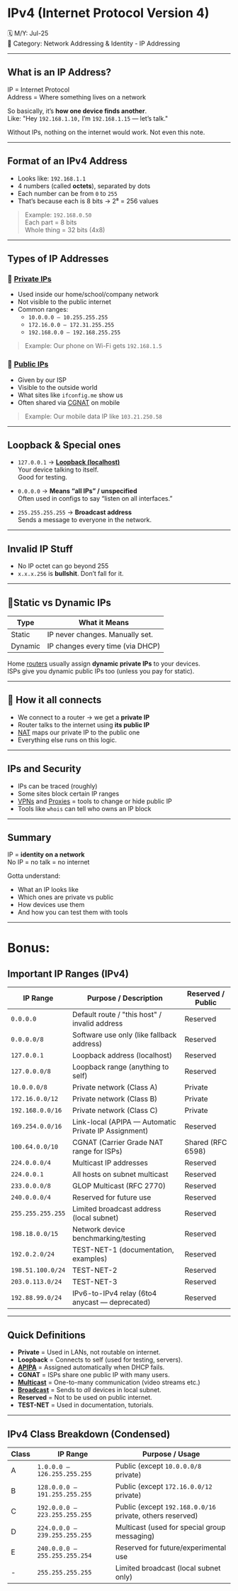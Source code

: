 # IPv4 (Internet Protocol Version 4)

🗓️ M/Y: Jul-25  
📂 Category: Network Addressing & Identity - IP Addressing 

---

##  What is an IP Address?

IP = Internet Protocol  
Address = Where something lives on a network

So basically, it’s **how one device finds another**.  
Like: "Hey `192.168.1.10,` I’m `192.168.1.15` — let’s talk."

Without IPs, nothing on the internet would work. Not even this note.

---

## Format of an IPv4 Address

- Looks like: `192.168.1.1`
- 4 numbers (called **octets**), separated by dots
- Each number can be from `0` to `255`
- That’s because each is 8 bits → 2⁸ = 256 values

> Example: `192.168.0.50`  
Each part = 8 bits  
Whole thing = 32 bits (4x8)

---

## Types of IP Addresses

### 🔸 [Private IPs](https://github.com/orze4r/Networking-Journey/blob/main/5.%20Network%20Addressing%20%26%20Identity/5.1%20-%20IP%20Addressing/5.1.3%20-%20Private%20vs%20Public%20IP.md)
- Used inside our home/school/company network
- Not visible to the public internet
- Common ranges:
  - `10.0.0.0 – 10.255.255.255`
  - `172.16.0.0 – 172.31.255.255`
  - `192.168.0.0 – 192.168.255.255`

> Example: Our phone on Wi-Fi gets `192.168.1.5`

### 🔹 [Public IPs](https://github.com/orze4r/Networking-Journey/blob/main/5.%20Network%20Addressing%20%26%20Identity/5.1%20-%20IP%20Addressing/5.1.3%20-%20Private%20vs%20Public%20IP.md)
- Given by our ISP
- Visible to the outside world
- What sites like `ifconfig.me` show us
- Often shared via [CGNAT](https://github.com/orze4r/Networking-Journey/blob/main/5.%20Network%20Addressing%20%26%20Identity/5.1%20-%20IP%20Addressing/5.1.8%20-%20NAT%20%26%20CGNAT.md) on mobile

> Example: Our mobile data IP like `103.21.250.58`

---

## Loopback & Special ones

- `127.0.0.1` → [**Loopback (localhost)**](https://github.com/orze4r/Networking-Journey/blob/main/5.%20Network%20Addressing%20%26%20Identity/5.1%20-%20IP%20Addressing/5.1.4%20-%20Loopback%20IP.md)  
  Your device talking to itself.  
  Good for testing.

- `0.0.0.0` → **Means “all IPs” / unspecified**  
  Often used in configs to say “listen on all interfaces.”

- `255.255.255.255` → **Broadcast address**  
  Sends a message to everyone in the network.

---

## Invalid IP Stuff

- No IP octet can go beyond 255
- `x.x.x.256` is **bullshit**. Don’t fall for it.

---

## 📍Static vs Dynamic IPs

| Type   | What it Means                     |
|--------|----------------------------------|
| Static | IP never changes. Manually set.  |
| Dynamic | IP changes every time (via DHCP) |

Home [routers](https://github.com/orze4r/Networking-Journey/blob/main/3.%20Network%20Hardware%20%26%20Topologies/3.1%20-%20Devices/3.1.5%20-%20Router.md) usually assign **dynamic private IPs** to your devices.  
ISPs give you dynamic public IPs too (unless you pay for static).

---

## 🧩 How it all connects

- We connect to a router → we get a **private IP**
- Router talks to the internet using **its public IP**
- [NAT](https://github.com/orze4r/Networking-Journey/blob/main/5.%20Network%20Addressing%20%26%20Identity/5.1%20-%20IP%20Addressing/5.1.8%20-%20NAT%20%26%20CGNAT.md) maps our private IP to the public one
- Everything else runs on this logic.

---

## IPs and Security

- IPs can be traced (roughly)
- Some sites block certain IP ranges
- [VPNs](https://github.com/orze4r/Networking-Journey/blob/main/9.%20Security%20Concepts/VPN.md) and [Proxies](https://github.com/orze4r/Networking-Journey/blob/main/9.%20Security%20Concepts/Proxy.md) = tools to change or hide public IP
- Tools like `whois` can tell who owns an IP block

---


## Summary

IP = **identity on a network**  
No IP = no talk = no internet

 Gotta understand:
- What an IP looks like
- Which ones are private vs public
- How devices use them
- And how you can test them with tools

---

# Bonus:


## Important IP Ranges (IPv4)

| IP Range                  | Purpose / Description                                  | Reserved / Public |
|---------------------------|--------------------------------------------------------|-------------------|
| `0.0.0.0`                 | Default route / "this host" / invalid address          | Reserved          |
| `0.0.0.0/8`               | Software use only (like fallback address)              | Reserved          |
| `127.0.0.1`               | Loopback address (localhost)                           | Reserved          |
| `127.0.0.0/8`             | Loopback range (anything to self)                      | Reserved          |
| `10.0.0.0/8`              | Private network (Class A)                              | Private           |
| `172.16.0.0/12`           | Private network (Class B)                              | Private           |
| `192.168.0.0/16`          | Private network (Class C)                              | Private           |
| `169.254.0.0/16`          | Link-local (APIPA — Automatic Private IP Assignment)   | Reserved          |
| `100.64.0.0/10`           | CGNAT (Carrier Grade NAT range for ISPs)               | Shared (RFC 6598) |
| `224.0.0.0/4`             | Multicast IP addresses                                 | Reserved          |
| `224.0.0.1`               | All hosts on subnet multicast                          | Reserved          |
| `233.0.0.0/8`             | GLOP Multicast (RFC 2770)                              | Reserved          |
| `240.0.0.0/4`             | Reserved for future use                                | Reserved          |
| `255.255.255.255`         | Limited broadcast address (local subnet)               | Reserved          |
| `198.18.0.0/15`           | Network device benchmarking/testing                    | Reserved          |
| `192.0.2.0/24`            | TEST-NET-1 (documentation, examples)                   | Reserved          |
| `198.51.100.0/24`         | TEST-NET-2                                             | Reserved          |
| `203.0.113.0/24`          | TEST-NET-3                                             | Reserved          |
| `192.88.99.0/24`          | IPv6-to-IPv4 relay (6to4 anycast — deprecated)         | Reserved          |

---

## Quick Definitions

- **Private** = Used in LANs, not routable on internet.
- **Loopback** = Connects to self (used for testing, servers).
- [**APIPA**](https://github.com/orze4r/Networking-Journey/blob/main/5.%20Network%20Addressing%20%26%20Identity/5.1%20-%20IP%20Addressing/5.1.5%20-%20APIPA.md) = Assigned automatically when DHCP fails.
- **CGNAT** = ISPs share one public IP with many users.
- [**Multicast**](https://github.com/orze4r/Networking-Journey/blob/main/2.%20Types/2.2%20-%20Communication%20Types/2.2.3%20-%20Multicast.md) = One-to-many communication (video streams etc.)
- [**Broadcast**](https://github.com/orze4r/Networking-Journey/blob/main/2.%20Types/2.2%20-%20Communication%20Types/2.2.2%20-%20Broadcast.md) = Sends to *all* devices in local subnet.
- **Reserved** = Not to be used on public internet.
- **TEST-NET** = Used in documentation, tutorials.

---

## IPv4 Class Breakdown (Condensed)

| Class | IP Range                         | Purpose / Usage                            |
|-------|----------------------------------|--------------------------------------------|
| A     | `1.0.0.0 – 126.255.255.255`      | Public (except `10.0.0.0/8` private)        |
| B     | `128.0.0.0 – 191.255.255.255`    | Public (except `172.16.0.0/12` private)     |
| C     | `192.0.0.0 – 223.255.255.255`    | Public (except `192.168.0.0/16` private, others reserved) |
| D     | `224.0.0.0 – 239.255.255.255`    | Multicast (used for special group messaging) |
| E     | `240.0.0.0 – 255.255.255.254`    | Reserved for future/experimental use        |
| -     | `255.255.255.255`                | Limited broadcast (local subnet only)       |


